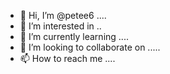- 👋 Hi, I’m @petee6 ....
- 👀 I’m interested in ..
- 🌱 I’m currently learning ....
- 💞️ I’m looking to collaborate on .....
- 📫 How to reach me ....

<!---
petee6/petee6 is a ✨ special ✨ repository because its `README.md` (this file) appears on your GitHub profile.
You can click the Preview link to take a look at your changes.
--->
